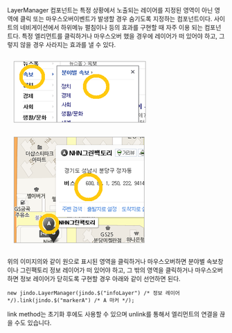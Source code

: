 LayerManager 컴포넌트는 특정 상황에서 노출되는 레이어를 지정된 영역이 아닌 영역에 클릭 또는 마우스오버이벤트가 발생할 경우 숨기도록 지정하는 컴포넌트이다. 사이트의 네비게이션에서 하위메뉴 펼침이나 등의 효과를 구현할 때 자주 이용 되는 컴포넌트다. 특정 엘리먼트를 클릭하거나 마우스오버 했을 경우에 레이어가 떠 있어야 하고, 그렇지 않을 경우 사라지는 효과를 낼 수 있다.

<img src="layermanager_001.png" border="0" style="border:1px solid #aaa; margin:15px;">

<img src="layermanager_002.png" border="0" style="border:1px solid #aaa; margin:15px;">

위의 이미지의와 같이 원으로 표시된 영역을 클릭하거나 마우스오버하면 분야별 속보창이나 그린팩토리 정보 레이어가 떠 있어야 하고, 그 밖의 영역을 클릭하거나 마우스오버하면 정보 레이어가 닫히도록 구현할 경우 아래와 같이 선언하면 된다.

	new jindo.LayerManager(jindo.$("infoLayer") /* 정보 레이어 */).link(jindo.$("markerA") /* A 마커 */);

link method는 초기화 후에도 사용할 수 있으며 unlink를 통해서 엘리먼트의 연결을 끊을 수도 있습니다.